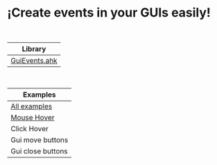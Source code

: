 # ¡Create events in your GUIs easily!

<br>

| **Library** |
|-------------|
| [GuiEvents.ahk](GuiEvents.ahk)|

<br>

| **Examples** |
|--------------|
| [All examples](https://github.com/ElVerdaderoJuan/AutoHotkey/tree/241a6c007e20233874407f3aa757895f64bdef02/GUI/GuiEvents/Examples)|
| [Mouse Hover](https://github.com/ElVerdaderoJuan/AutoHotkey/blob/eabca2b280c6020d10c15790fb72d8541f3e4254/GUI/GuiEvents/Examples/MouseHover.ahk) |
| Click Hover |
| Gui move buttons |
| Gui close buttons |

<br>
